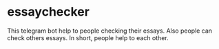 # essaychecker
This telegram bot help to people checking their essays. Also people can check others essays. In short, people help to each other.
